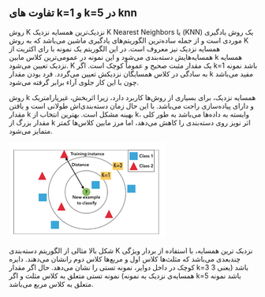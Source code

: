 ## تفاوت های k=1 و k=5 در knn

روش K نزدیک‌ترین همسایه نزدیک K Nearest Neighbors یا (KNN) یک روش یادگیری موردی ‌است و از جمله ساده‌ترین الگوریتم‌های یادگیری ماشین می‌باشد که به روش K همسایه نزدیک نیز معروف است. در این الگوریتم یک نمونه با رای اکثریت از همسایه‌هایش دسته‌بندی می‌شود و این نمونه در عمومی‌ترین کلاس مابین k همسایه نزدیک تعیین می‌شود. K یک مقدار مثبت صحیح و عموماً کوچک است. اگر k=1 باشد نمونه به سادگی در کلاس همسایگان نزدیکش تعیین می‌گردد. فرد بودن مقدار k مفید می‌باشد چون با این کار جلوی آراء برابر گرفته می‌شود.

روش k همسایه‌ نزدیک، برای بسیاری از روش‌ها کاربرد دارد، زیرا اثربخش، غیرپارامتریک و دارای پیاده‌سازی راحت می‌باشد. با این حال زمان دسته‌بندی‌اش طولانی است و یافتن مقدار k بهینه مشکل است. بهترین انتخاب از k، وابسته به داده‌ها می‌باشد به طور کلی مقدار بزرگ از k اثر نویز روی دسته‌بندی را کاهش می‌دهد، اما مرز مابین کلاس‌ها کمتر متمایز می‌شود.

![pic1](pic1.png)

شکل بالا مثالی از الگوریتم دسته‌بندی K نزدیک ترین همسایه، با استفاده از بردار ویژگی چندبعدی می‌باشد که مثلث‌ها کلاس اول و مربع‌ها کلاس دوم رانشان می‌دهند. دایره کوچک در داخل دوایر، نمونه تستی را نشان می‌دهد. حال اگر مقدار k=3 باشد (یعنی 3 همسایه‌ی نزدیک به نمونه) نمونه تستی متعلق به کلاس مثلث و اگر k=5 باشد نمونه متعلق به کلاس مربع می‌باشد.

